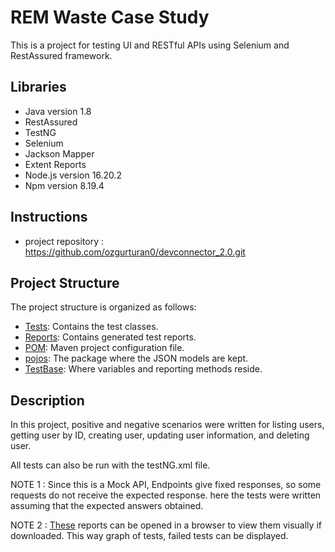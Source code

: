 # REM Waste Case Study

This is a project for testing UI and RESTful APIs using Selenium and RestAssured framework.

## Libraries
- Java version 1.8
- RestAssured
- TestNG
- Selenium
- Jackson Mapper
- Extent Reports
- Node.js version 16.20.2
- Npm version 8.19.4

## Instructions
- project repository : https://github.com/ozgurturan0/devconnector_2.0.git

## Project Structure
The project structure is organized as follows:

- [Tests](src/test/java/tests): Contains the test classes.
- [Reports](src/test/report): Contains generated test reports.
- [POM](pom.xml): Maven project configuration file.
- [pojos](src/main/java/pojos): The package where the JSON models are kept.
- [TestBase](src/main/java/testBase/TestBase.java): Where variables and reporting methods reside.

## Description
In this project, positive and negative scenarios were written for listing users, 
getting user by ID, creating user, updating user information, and deleting user.

All tests can also be run with the testNG.xml file.

NOTE 1 :
Since this is a Mock API, Endpoints give fixed responses,
so some requests do not receive the expected response.
here the tests were written assuming that the expected answers obtained.

NOTE 2 : [These](src/test/report/) reports can be opened in a browser to view them visually
if downloaded. 
This way graph of tests, failed tests can be displayed.

